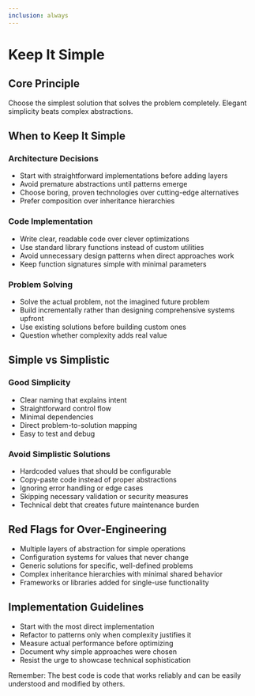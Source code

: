 ```yaml
---
inclusion: always
---
```


# Keep It Simple

## Core Principle
Choose the simplest solution that solves the problem completely. Elegant simplicity beats complex abstractions.

## When to Keep It Simple

### Architecture Decisions
- Start with straightforward implementations before adding layers
- Avoid premature abstractions until patterns emerge
- Choose boring, proven technologies over cutting-edge alternatives
- Prefer composition over inheritance hierarchies

### Code Implementation
- Write clear, readable code over clever optimizations
- Use standard library functions instead of custom utilities
- Avoid unnecessary design patterns when direct approaches work
- Keep function signatures simple with minimal parameters

### Problem Solving
- Solve the actual problem, not the imagined future problem
- Build incrementally rather than designing comprehensive systems upfront
- Use existing solutions before building custom ones
- Question whether complexity adds real value

## Simple vs Simplistic

### Good Simplicity
- Clear naming that explains intent
- Straightforward control flow
- Minimal dependencies
- Direct problem-to-solution mapping
- Easy to test and debug

### Avoid Simplistic Solutions
- Hardcoded values that should be configurable
- Copy-paste code instead of proper abstractions
- Ignoring error handling or edge cases
- Skipping necessary validation or security measures
- Technical debt that creates future maintenance burden

## Red Flags for Over-Engineering
- Multiple layers of abstraction for simple operations
- Configuration systems for values that never change
- Generic solutions for specific, well-defined problems
- Complex inheritance hierarchies with minimal shared behavior
- Frameworks or libraries added for single-use functionality

## Implementation Guidelines
- Start with the most direct implementation
- Refactor to patterns only when complexity justifies it
- Measure actual performance before optimizing
- Document why simple approaches were chosen
- Resist the urge to showcase technical sophistication

Remember: The best code is code that works reliably and can be easily understood and modified by others.